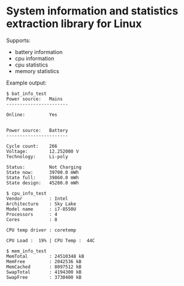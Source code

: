 # System information and statistics extraction library for Linux

Supports:

- battery information
- cpu information
- cpu statistics
- memory statistics

Example output:

```
$ bat_info_test
Power source:   Mains
-----------------------

Online:         Yes


Power source:   Battery
-----------------------

Cycle count:    266
Voltage:        12.252000 V
Technology:     Li-poly

Status:         Not Charging
State now:      39700.0 mWh
State full:     39860.0 mWh
State design:   45280.0 mWh
```

```
$ cpu_info_test
Vendor          : Intel
Architecture    : Sky Lake
Model name      : i7-8550U
Processors      : 4
Cores           : 8

CPU temp driver : coretemp

CPU Load :  19% | CPU Temp :  44C
```

```
$ mem_info_test
MemTotal        : 24510348 kB
MemFree         : 2042536 kB
MemCached       : 8097512 kB
SwapTotal       : 4194300 kB
SwapFree        : 3730400 kB
```

